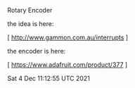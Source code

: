 Rotary Encoder

the idea is here:

  [ http://www.gammon.com.au/interrupts ]


the encoder is here:

  [ https://www.adafruit.com/product/377 ]

Sat  4 Dec 11:12:55 UTC 2021
